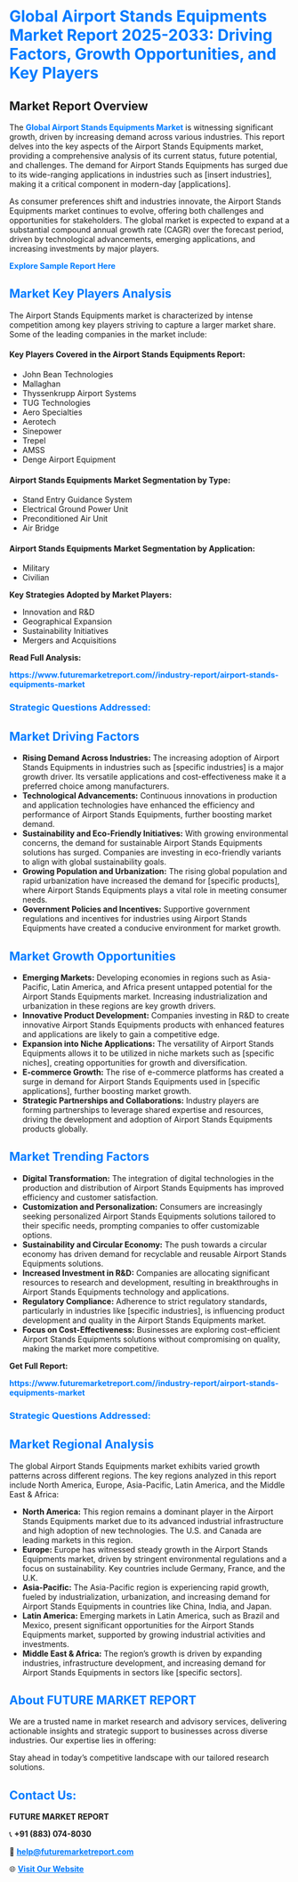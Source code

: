<h1 style="color: #007BFF;">Global Airport Stands Equipments Market Report 2025-2033: Driving Factors, Growth Opportunities, and Key Players</h1>

<section id="overview">
<h2>Market Report Overview</h2>
<p>The <a href="https://www.futuremarketreport.com//industry-report/airport-stands-equipments-market" style="color: #007BFF; text-decoration: none;"><strong>Global Airport Stands Equipments Market</strong></a> is witnessing significant growth, driven by increasing demand across various industries. This report delves into the key aspects of the Airport Stands Equipments market, providing a comprehensive analysis of its current status, future potential, and challenges. The demand for Airport Stands Equipments has surged due to its wide-ranging applications in industries such as [insert industries], making it a critical component in modern-day [applications].</p>
<p>As consumer preferences shift and industries innovate, the Airport Stands Equipments market continues to evolve, offering both challenges and opportunities for stakeholders. The global market is expected to expand at a substantial compound annual growth rate (CAGR) over the forecast period, driven by technological advancements, emerging applications, and increasing investments by major players.</p>
</section>

<section id="overview">
<p><a href="https://www.futuremarketreport.com//request-sample/reportId=90758" style="color: #007BFF; text-decoration: none;"><strong>Explore Sample Report Here</strong></a></p>
</section>

<section id="key-players">
<h2 style="color: #007BFF;">Market Key Players Analysis</h2>
<p>The Airport Stands Equipments market is characterized by intense competition among key players striving to capture a larger market share. Some of the leading companies in the market include:</p>
<h4>Key Players Covered in the Airport Stands Equipments Report:</h4>
<ul><li>John Bean Technologies</li><li>Mallaghan</li><li>Thyssenkrupp Airport Systems</li><li>TUG Technologies</li><li>Aero Specialties</li><li>Aerotech</li><li>Sinepower</li><li>Trepel</li><li>AMSS</li><li>Denge Airport Equipment</li></ul>
<h4>Airport Stands Equipments Market Segmentation by Type:</h4>
<ul><li>Stand Entry Guidance System</li><li>Electrical Ground Power Unit</li><li>Preconditioned Air Unit</li><li>Air Bridge</li></ul>

<h4>Airport Stands Equipments Market Segmentation by Application:</h4>
<ul><li>Military</li><li>Civilian</li></ul>
<p><strong>Key Strategies Adopted by Market Players:</strong></p>
<ul>
<li>Innovation and R&D</li>
<li>Geographical Expansion</li>
<li>Sustainability Initiatives</li>
<li>Mergers and Acquisitions</li>
</ul>
</section>

<section>
<p><strong>Read Full Analysis: </strong></p><a href="https://www.futuremarketreport.com//industry-report/airport-stands-equipments-market" style="color: #007BFF; text-decoration: none;"><strong>https://www.futuremarketreport.com//industry-report/airport-stands-equipments-market</strong></a>
<h3 style="color: #007BFF;">Strategic Questions Addressed:</h3>
</section>

<section id="driving-factors">
<h2 style="color: #007BFF;">Market Driving Factors</h2>
<ul>
<li><strong>Rising Demand Across Industries:</strong> The increasing adoption of Airport Stands Equipments in industries such as [specific industries] is a major growth driver. Its versatile applications and cost-effectiveness make it a preferred choice among manufacturers.</li>
<li><strong>Technological Advancements:</strong> Continuous innovations in production and application technologies have enhanced the efficiency and performance of Airport Stands Equipments, further boosting market demand.</li>
<li><strong>Sustainability and Eco-Friendly Initiatives:</strong> With growing environmental concerns, the demand for sustainable Airport Stands Equipments solutions has surged. Companies are investing in eco-friendly variants to align with global sustainability goals.</li>
<li><strong>Growing Population and Urbanization:</strong> The rising global population and rapid urbanization have increased the demand for [specific products], where Airport Stands Equipments plays a vital role in meeting consumer needs.</li>
<li><strong>Government Policies and Incentives:</strong> Supportive government regulations and incentives for industries using Airport Stands Equipments have created a conducive environment for market growth.</li>
</ul>
</section>

<section id="growth-opportunities">
<h2 style="color: #007BFF;">Market Growth Opportunities</h2>
<ul>
<li><strong>Emerging Markets:</strong> Developing economies in regions such as Asia-Pacific, Latin America, and Africa present untapped potential for the Airport Stands Equipments market. Increasing industrialization and urbanization in these regions are key growth drivers.</li>
<li><strong>Innovative Product Development:</strong> Companies investing in R&D to create innovative Airport Stands Equipments products with enhanced features and applications are likely to gain a competitive edge.</li>
<li><strong>Expansion into Niche Applications:</strong> The versatility of Airport Stands Equipments allows it to be utilized in niche markets such as [specific niches], creating opportunities for growth and diversification.</li>
<li><strong>E-commerce Growth:</strong> The rise of e-commerce platforms has created a surge in demand for Airport Stands Equipments used in [specific applications], further boosting market growth.</li>
<li><strong>Strategic Partnerships and Collaborations:</strong> Industry players are forming partnerships to leverage shared expertise and resources, driving the development and adoption of Airport Stands Equipments products globally.</li>
</ul>
</section>

<section id="trending-factors">
<h2 style="color: #007BFF;">Market Trending Factors</h2>
<ul>
<li><strong>Digital Transformation:</strong> The integration of digital technologies in the production and distribution of Airport Stands Equipments has improved efficiency and customer satisfaction.</li>
<li><strong>Customization and Personalization:</strong> Consumers are increasingly seeking personalized Airport Stands Equipments solutions tailored to their specific needs, prompting companies to offer customizable options.</li>
<li><strong>Sustainability and Circular Economy:</strong> The push towards a circular economy has driven demand for recyclable and reusable Airport Stands Equipments solutions.</li>
<li><strong>Increased Investment in R&D:</strong> Companies are allocating significant resources to research and development, resulting in breakthroughs in Airport Stands Equipments technology and applications.</li>
<li><strong>Regulatory Compliance:</strong> Adherence to strict regulatory standards, particularly in industries like [specific industries], is influencing product development and quality in the Airport Stands Equipments market.</li>
<li><strong>Focus on Cost-Effectiveness:</strong> Businesses are exploring cost-efficient Airport Stands Equipments solutions without compromising on quality, making the market more competitive.</li>
</ul>
</section>

<section>
<p><strong>Get Full Report: </strong></p><a href="https://www.futuremarketreport.com//industry-report/airport-stands-equipments-market" style="color: #007BFF; text-decoration: none;"><strong>https://www.futuremarketreport.com//industry-report/airport-stands-equipments-market</strong></a>
<h3 style="color: #007BFF;">Strategic Questions Addressed:</h3>
</section>


<section id="regional-analysis">
<h2 style="color: #007BFF;">Market Regional Analysis</h2>
<p>The global Airport Stands Equipments market exhibits varied growth patterns across different regions. The key regions analyzed in this report include North America, Europe, Asia-Pacific, Latin America, and the Middle East & Africa:</p>
<ul>
<li><strong>North America:</strong> This region remains a dominant player in the Airport Stands Equipments market due to its advanced industrial infrastructure and high adoption of new technologies. The U.S. and Canada are leading markets in this region.</li>
<li><strong>Europe:</strong> Europe has witnessed steady growth in the Airport Stands Equipments market, driven by stringent environmental regulations and a focus on sustainability. Key countries include Germany, France, and the U.K.</li>
<li><strong>Asia-Pacific:</strong> The Asia-Pacific region is experiencing rapid growth, fueled by industrialization, urbanization, and increasing demand for Airport Stands Equipments in countries like China, India, and Japan.</li>
<li><strong>Latin America:</strong> Emerging markets in Latin America, such as Brazil and Mexico, present significant opportunities for the Airport Stands Equipments market, supported by growing industrial activities and investments.</li>
<li><strong>Middle East & Africa:</strong> The region’s growth is driven by expanding industries, infrastructure development, and increasing demand for Airport Stands Equipments in sectors like [specific sectors].</li>
</ul>
</section>

<footer>
<h2 style="color: #007BFF;">About FUTURE MARKET REPORT</h2>
<p>We are a trusted name in market research and advisory services, delivering actionable insights and strategic support to businesses across diverse industries. Our expertise lies in offering:</p>

<p>Stay ahead in today’s competitive landscape with our tailored research solutions.</p>

<h2 style="color: #007BFF;">Contact Us:</h2>
<p><strong>FUTURE MARKET REPORT</strong></p>
<p>📞 <strong>+91 (883) 074-8030</strong></p>
<p>📧 <strong><a href="mailto:help@futuremarketreport.com" style="color: #007BFF;">help@futuremarketreport.com</a></strong></p>
<p>🌐 <strong><a href="https://www.futuremarketreport.com/" style="color: #007BFF;">Visit Our Website</a></strong></p>
</footer>